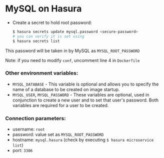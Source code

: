 # MySQL on Hasura

- Create a secret to hold root password:
  ```bash
  $ hasura secrets update mysql.password <secure-password>
  # you can verify it is set using 
  $ hasura secrets list
  ```
This password will be taken in by MySQL as `MYSQL_ROOT_PASSWORD`

Note: if you need to modify `conf`, uncomment line 4 in `Dockerfile`

### Other environment variables:

* `MYSQL_DATABASE` - This variable is optional and allows you to specify the name of a database to be created on image startup.
* `MYSQL_USER`, `MYSQL_PASSWORD` - These variables are optional, used in conjunction to create a new user and to set that user's password. Both variables are required for a user to be created.


### Connection parameters:

- username: `root`
- password: value set as `MYSQL_ROOT_PASSWORD`
- hostname: `mysql.hasura` (check by executing `$ hasura microservice list`)
- port: `3306`
